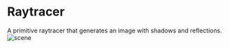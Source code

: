 # Raytracer
A primitive raytracer that generates an image with shadows and reflections.
![scene](https://user-images.githubusercontent.com/40734650/120994577-77afb800-c739-11eb-9182-5fa38ce16d7b.jpg)
